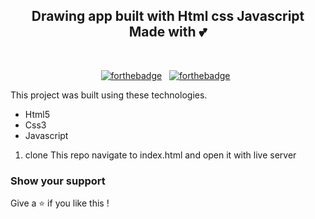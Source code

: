 <h2 align="center">
  Drawing app built with Html css Javascript <br/>
  Made with 💕
</h2>
<div align="center">
  

</div>

<br/>

<center>

[![forthebadge](https://forthebadge.com/images/badges/built-with-love.svg)](https://forthebadge.com) &nbsp;
[![forthebadge](https://forthebadge.com/images/badges/open-source.svg)](https://forthebadge.com) &nbsp;

</center>


This project was built using these technologies.

- Html5
- Css3
- Javascript



1. clone This repo navigate to index.html and open it with live server 
### Show your support

Give a ⭐ if you like this !
